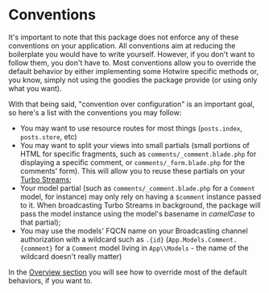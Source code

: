 <a name="conventions"></a>
# Conventions

It's important to note that this package does not enforce any of these conventions on your application. All conventions aim at reducing the boilerplate you would have to write yourself. However, if you don't want to follow them, you don't have to. Most conventions allow you to override the default behavior by either implementing some Hotwire specific methods or, you know, simply not using the goodies the package provide (or using only what you want).

With that being said, "convention over configuration" is an important goal, so here's a list with the conventions you may follow:

* You may want to use resource routes for most things (`posts.index`, `posts.store`, etc)
* You may want to split your views into small partials (small portions of HTML for specific fragments, such as `comments/_comment.blade.php` for displaying a specific comment, or `comments/_form.blade.php` for the comments' form). This will allow you to reuse these partials on your [Turbo Streams](#turbo-streams);
* Your model partial (such as `comments/_comment.blade.php` for a `Comment` model, for instance) may only rely on having a `$comment` instance passed to it. When broadcasting Turbo Streams in background, the package will pass the model instance using the model's basename in _camelCase_ to that partial);
* You may use the models' FQCN name on your Broadcasting channel authorization with a wildcard such as `.{id}` (`App.Models.Comment.{comment}` for a `Comment` model living in `App\\Models` - the name of the wildcard doesn't really matter)

In the [Overview section](./02-OVERVIEW.md) you will see how to override most of the default behaviors, if you want to.

